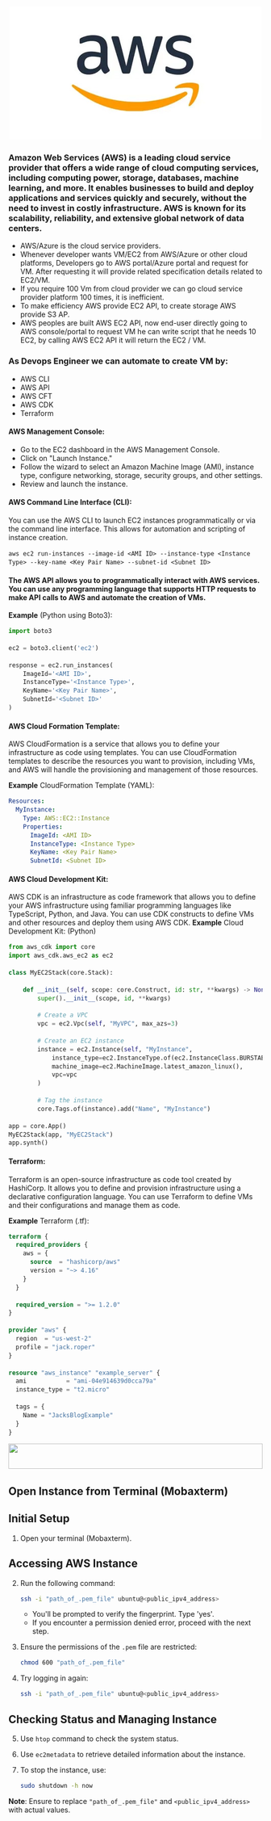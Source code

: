 <div align="center">
<img src="Assets/AWS.jpg">
</div>

<h3>Amazon Web Services (AWS) is a leading cloud service provider that offers a wide range of cloud computing services, including computing power, storage, databases, machine learning, and more. It enables businesses to build and deploy applications and services quickly and securely, without the need to invest in costly infrastructure. AWS is known for its scalability, reliability, and extensive global network of data centers.</h3>

- AWS/Azure is the cloud service providers.
- Whenever developer wants VM/EC2 from AWS/Azure or other cloud platforms, Developers go to AWS portal/Azure portal and request for VM. After requesting it will provide related specification details related to EC2/VM.
- If you require 100 Vm from cloud provider we can go cloud service provider platform 100 times, it is inefficient. 
- To make efficiency AWS provide EC2 API, to create storage AWS provide S3 AP.
- AWS peoples are built AWS EC2 API, now end-user directly going to AWS console/portal to request VM he can write script that he needs 10 EC2, by calling AWS EC2 API it will return the EC2 / VM.


### As Devops Engineer we can automate to create VM by:

- AWS CLI
- AWS API
- AWS CFT
- AWS CDK
- Terraform

<h4>AWS Management Console:</h4> 
  
  - Go to the EC2 dashboard in the AWS Management Console.
  - Click on "Launch Instance."
  - Follow the wizard to select an Amazon Machine Image (AMI), instance type, configure networking, storage, security groups, and other settings.
  - Review and launch the instance.

<h4>AWS Command Line Interface (CLI):</h4> You can use the AWS CLI to launch EC2 instances programmatically or via the command line interface. This allows for automation and scripting of instance creation.

```aws ec2 run-instances --image-id <AMI ID> --instance-type <Instance Type> --key-name <Key Pair Name> --subnet-id <Subnet ID>```

#### The AWS API allows you to programmatically interact with AWS services. You can use any programming language that supports HTTP requests to make API calls to AWS and automate the creation of VMs.

**Example** (Python using Boto3):
``` py
import boto3

ec2 = boto3.client('ec2')

response = ec2.run_instances(
    ImageId='<AMI ID>',
    InstanceType='<Instance Type>',
    KeyName='<Key Pair Name>',
    SubnetId='<Subnet ID>'
)

```
#### AWS Cloud Formation Template:
AWS CloudFormation is a service that allows you to define your infrastructure as code using templates. You can use CloudFormation templates to describe the resources you want to provision, including VMs, and AWS will handle the provisioning and management of those resources.


**Example** CloudFormation Template (YAML):
``` yaml
Resources:
  MyInstance:
    Type: AWS::EC2::Instance
    Properties:
      ImageId: <AMI ID>
      InstanceType: <Instance Type>
      KeyName: <Key Pair Name>
      SubnetId: <Subnet ID>
```

      
#### AWS Cloud Development Kit:
AWS CDK is an infrastructure as code framework that allows you to define your AWS infrastructure using familiar programming languages like TypeScript, Python, and Java. You can use CDK constructs to define VMs and other resources and deploy them using AWS CDK.
**Example** Cloud Development Kit: (Python)
``` py
from aws_cdk import core
import aws_cdk.aws_ec2 as ec2

class MyEC2Stack(core.Stack):

    def __init__(self, scope: core.Construct, id: str, **kwargs) -> None:
        super().__init__(scope, id, **kwargs)

        # Create a VPC
        vpc = ec2.Vpc(self, "MyVPC", max_azs=3)

        # Create an EC2 instance
        instance = ec2.Instance(self, "MyInstance",
            instance_type=ec2.InstanceType.of(ec2.InstanceClass.BURSTABLE2, ec2.InstanceSize.MICRO),
            machine_image=ec2.MachineImage.latest_amazon_linux(),
            vpc=vpc
        )

        # Tag the instance
        core.Tags.of(instance).add("Name", "MyInstance")

app = core.App()
MyEC2Stack(app, "MyEC2Stack")
app.synth()

```

#### Terraform:
Terraform is an open-source infrastructure as code tool created by HashiCorp. It allows you to define and provision infrastructure using a declarative configuration language. You can use Terraform to define VMs and their configurations and manage them as code.

**Example** Terraform (.tf):
``` tf
terraform {
  required_providers {
    aws = {
      source  = "hashicorp/aws"
      version = "~> 4.16"
    }
  }

  required_version = ">= 1.2.0"
}

provider "aws" {
  region  = "us-west-2"
  profile = "jack.roper"
}

resource "aws_instance" "example_server" {
  ami           = "ami-04e914639d0cca79a"
  instance_type = "t2.micro"

  tags = {
    Name = "JacksBlogExample"
  }
}
```
<img width="100%" height="50" src="https://i.imgur.com/dBaSKWF.gif" /> 

## Open Instance from Terminal (Mobaxterm)

## Initial Setup
1. Open your terminal (Mobaxterm).

## Accessing AWS Instance
2. Run the following command:
    ```bash
    ssh -i "path_of_.pem_file" ubuntu@<public_ipv4_address>
    ```
    - You'll be prompted to verify the fingerprint. Type 'yes'.
    - If you encounter a permission denied error, proceed with the next step.

3. Ensure the permissions of the `.pem` file are restricted:
    ```bash
    chmod 600 "path_of_.pem_file"
    ```

4. Try logging in again:
    ```bash
    ssh -i "path_of_.pem_file" ubuntu@<public_ipv4_address>
    ```

## Checking Status and Managing Instance
5. Use `htop` command to check the system status.

6. Use `ec2metadata` to retrieve detailed information about the instance.

7. To stop the instance, use:
    ```bash
    sudo shutdown -h now
    ```

**Note**: Ensure to replace `"path_of_.pem_file"` and `<public_ipv4_address>` with actual values.


